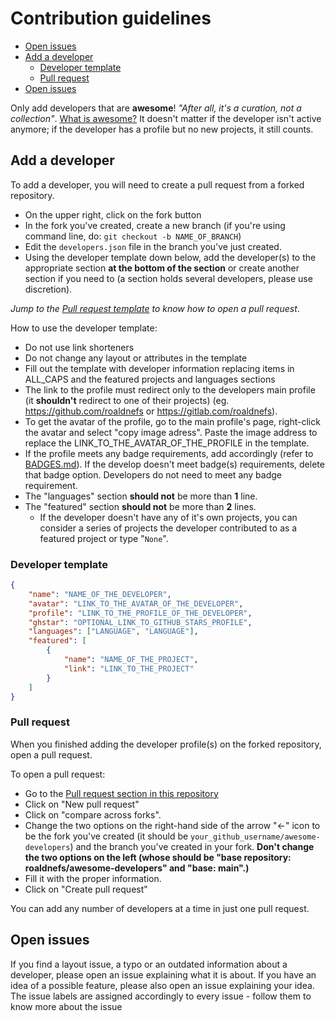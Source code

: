# Contribution guidelines
- [Open issues](#open-issues)
- [Add a developer](#add-a-developer)
  - [Developer template](#developer-template)
  - [Pull request](#pull-request)
- [Open issues](#open-issues)

Only add developers that are **awesome**! *"After all, it's a curation, not a collection"*. [What is awesome?](https://github.com/sindresorhus/awesome/blob/main/awesome.md#only-awesome-is-awesome)
It doesn't matter if the developer isn't active anymore; if the developer has a profile but no new projects, it still counts.

## Add a developer
To add a developer, you will need to create a pull request from a forked repository. 

- On the upper right, click on the fork button 
- In the fork you've created, create a new branch (if you're using command line, do: `git checkout -b NAME_OF_BRANCH`)
- Edit the `developers.json` file in the branch you've just created. 
- Using the developer template down below, add the developer(s) to the appropriate section **at the bottom of the section**  or create another section if you need to (a section holds several developers, please use discretion). 

*Jump to the [Pull request template](#pull-request-template) to know how to open a pull request*.

How to use the developer template: 
- Do not use link shorteners
- Do not change any layout or attributes in the template
- Fill out the template with developer information replacing items in ALL_CAPS and the featured projects and languages sections
- The link to the profile must redirect only to the developers main profile (it **shouldn't** redirect to one of their projects) (eg. https://github.com/roaldnefs or https://gitlab.com/roaldnefs). 
- To get the avatar of the profile, go to the main profile's page, right-click the avatar and select "copy image adress". Paste the image address to replace the LINK_TO_THE_AVATAR_OF_THE_PROFILE in the template.
- If the profile meets any badge requirements, add accordingly (refer to [BADGES.md](https://github.com/roaldnefs/awesome-developers/blob/main/BADGES.md)). If the develop doesn't meet badge(s) requirements, delete that badge option. Developers do not need to meet any badge requirement.
- The "languages" section **should not** be more than **1** line.
- The "featured" section **should not** be more than **2** lines. 
  - If the developer doesn't have any of it's own projects, you can consider a series of projects the developer contributed to as a featured project or type "`None`".

### Developer template
```json
{
    "name": "NAME_OF_THE_DEVELOPER",
    "avatar": "LINK_TO_THE_AVATAR_OF_THE_DEVELOPER",
    "profile": "LINK_TO_THE_PROFILE_OF_THE_DEVELOPER",
    "ghstar": "OPTIONAL_LINK_TO_GITHUB_STARS_PROFILE",
    "languages": ["LANGUAGE", "LANGUAGE"],
    "featured": [
        {
            "name": "NAME_OF_THE_PROJECT",
            "link": "LINK_TO_THE_PROJECT"
        }
    ]
}
```

### Pull request
When you finished adding the developer profile(s) on the forked repository, open a pull request. 

To open a pull request:
- Go to the [Pull request section in this repository](https://github.com/roaldnefs/awesome-developers/pulls)
- Click on "New pull request" 
- Click on "compare across forks". 
- Change the two options on the right-hand side of the arrow "<-" icon to be the fork you've created (it should be `your_github_username/awesome-developers`) and the branch you've created in your fork. **Don't change the two options on the left (whose should be "base repository: roaldnefs/awesome-developers" and "base: main".)** 
- Fill it with the proper information.
- Click on "Create pull request"

You can add any number of developers at a time in just one pull request.

## Open issues
If you find a layout issue, a typo or an outdated information about a developer, please open an issue explaining what it is about.
If you have an idea of a possible feature, please also open an issue explaining your idea.
The issue labels are assigned accordingly to every issue - follow them to know more about the issue